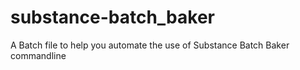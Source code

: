 # substance-batch_baker
A Batch file to help you automate the use of Substance Batch Baker commandline
